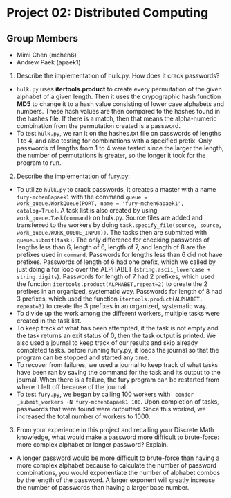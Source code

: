 Project 02: Distributed Computing
=================================
Group Members
-------------

- Mimi Chen (mchen6)
- Andrew Paek (apaek1)

1. Describe the implementation of hulk.py. How does it crack passwords?
- `hulk.py` uses **itertools.product** to create every permutation of the given alphabet of a given length. Then it uses the crypographic hash function **MD5** to change it to a hash value consisting of lower case alphabets and numbers. These hash values are then compared to the hashes found in the hashes file. If there is a match, then that means the alpha-numeric combination from the permutation created is a password.
- To test `hulk.py`, we ran it on the hashes.txt file on passwords of lengths 1 to 4, and also testing for combinations with a specified prefix. Only passwords of lengths from 1 to 4 were tested since the larger the length, the number of permutations is greater, so the longer it took for the program to run.

2. Describe the implementation of fury.py:
- To utilize `hulk.py` to crack passwords, it creates a master with a name `fury-mchen6apaek1` with the command `queue = work_queue.WorkQueue(PORT, name = 'fury-mchen6apaek1', catalog=True)`. A task list is also created by using `work_queue.Task(command)` on hulk.py. Source files are added and transferred to the workers by doing `task.specify_file(source, source, work_queue.WORK_QUEUE_INPUT))`. The tasks then are submitted with `queue.submit(task)`. The only difference for checking passwords of lengths less than 6, length of 6, length of 7, and length of 8 are the prefixes used in `command`. Passwords for lengths less than 6 did not have prefixes. Passwords of length of 6 had one prefix, which we called by just doing a for loop over the ALPHABET (`string.ascii_lowercase + string.digits`). Passwords for length of 7 had 2 prefixes, which used the function `itertools.product(ALPHABET,repeat=2)` to create the 2 prefixes in an organized, systematic way. Passwords for length of 8 had 3 prefixes, which used the function `itertools.product(ALPHABET, repeat=3)` to create the 3 prefixes in an organized, systematic way.
- To divide up the work among the different workers, multiple tasks were created in the task list. 
- To keep track of what has been attempted, it the task is not empty and the task returns an exit status of 0, then the task output is printed. We also used a journal to keep track of our results and skip already completed tasks. before running fury.py, it loads the journal so that the program can be stopped and started any time. 
- To recover from failures, we used a journal to keep track of what tasks have been ran by saving the command for the task and its output to the journal. When there is a failure, the fury program can be restarted from where it left off because of the journal.
- To test `fury.py`, we began by calling 100 workers with ` condor _submit_workers -N fury-mchen6apaek1 100`. Upon completion of tasks, passwords that were found were outputted. Since this worked, we increased the total number of workers to 1000.

3. From your experience in this project and recalling your Discrete Math knowledge, what would make a password more difficult to brute-force: more complex alphabet or longer password? Explain.
- A longer password would be more difficult to brute-force than having a more complex alphabet because to calculate the number of password combinations, you would exponentiate the number of alphabet combos by the length of the password. A larger exponent will greatly increase the number of passwords than having a larger base number.

